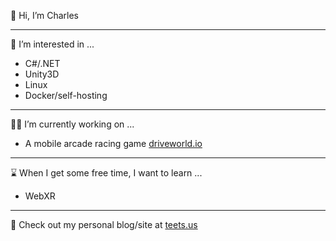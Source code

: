 👋 Hi, I’m Charles

---
👀 I’m interested in ...
- C#/.NET
- Unity3D    
- Linux
- Docker/self-hosting
      
---      
👨‍💼 I’m currently working on ...
- A mobile arcade racing game [driveworld.io](https://driveworld.io) 

---
⌛ When I get some free time, I want to learn ...
- WebXR

---
📃 Check out my personal blog/site at [teets.us](https://teets.us)

<!---
underclockeddev/underclockeddev is a ✨ special ✨ repository because its `README.md` (this file) appears on your GitHub profile.
You can click the Preview link to take a look at your changes.
--->
